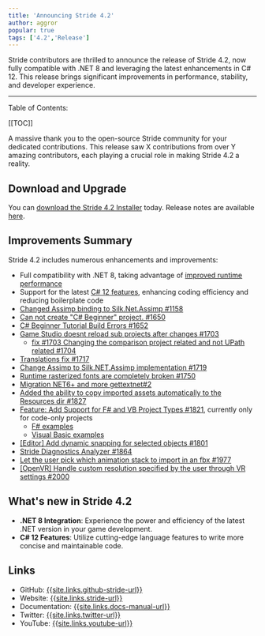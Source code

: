 ```yaml
---
title: 'Announcing Stride 4.2'
author: aggror
popular: true
tags: ['4.2','Release']
---
```


Stride contributors are thrilled to announce the release of Stride 4.2, now fully compatible with .NET 8 and leveraging the latest enhancements in C# 12. This release brings significant improvements in performance, stability, and developer experience.

---

Table of Contents:

[[TOC]]

A massive thank you to the open-source Stride community for your dedicated contributions. This release saw X contributions from over Y amazing contributors, each playing a crucial role in making Stride 4.2 a reality.

## Download and Upgrade

You can [download the Stride 4.2 Installer](https://www.stride3d.net/download/) today. Release notes are available [here](https://doc.stride3d.net/latest/en/ReleaseNotes/ReleaseNotes.html).

## Improvements Summary

Stride 4.2 includes numerous enhancements and improvements:

- Full compatibility with .NET 8, taking advantage of [improved runtime performance](https://devblogs.microsoft.com/dotnet/performance-improvements-in-net-8/)
- Support for the latest [C# 12 features](https://devblogs.microsoft.com/dotnet/announcing-csharp-12/), enhancing coding efficiency and reducing boilerplate code
- [Changed Assimp binding to Silk.Net.Assimp #1158](https://github.com/stride3d/stride/pull/1158)
- [Can not create "C# Beginner" project. #1650](https://github.com/stride3d/stride/issues/1650)
- [C# Beginner Tutorial Build Errors #1652](https://github.com/stride3d/stride/issues/1652)
- [Game Studio doesnt reload sub projects after changes #1703](https://github.com/stride3d/stride/issues/1703)
  - [fix #1703 Changing the comparison project related and not UPath related #1704](https://github.com/stride3d/stride/pull/1704)
- [Translations fix #1717](https://github.com/stride3d/stride/pull/1717)
- [Change Assimp to Silk.NET.Assimp implementation #1719](https://github.com/stride3d/stride/pull/1719)
- [Runtime rasterized fonts are completely broken #1750](https://github.com/stride3d/stride/issues/1750)
- [Migration NET6+ and more gettextnet#2](https://github.com/stride3d/gettextnet/pull/2)
- [Added the ability to copy imported assets automatically to the Resources dir #1827](https://github.com/stride3d/stride/pull/1827)
- [Feature: Add Support for F# and VB Project Types #1821](https://github.com/stride3d/stride/pull/1821), currently only for code-only projects
  - [F# examples](https://stride3d.github.io/stride-community-toolkit/manual/code-only/examples/basic-examples-fs.html)
  - [Visual Basic examples](https://stride3d.github.io/stride-community-toolkit/manual/code-only/examples/basic-examples-vb.html)
- [[Editor] Add dynamic snapping for selected objects #1801](https://github.com/stride3d/stride/pull/1801)
- [Stride Diagnostics Analyzer #1864](https://github.com/stride3d/stride/pull/1864)
- [Let the user pick which animation stack to import in an fbx #1977](https://github.com/stride3d/stride/pull/1977)
- [[OpenVR] Handle custom resolution specified by the user through VR settings #2000](https://github.com/stride3d/stride/pull/2000)

<!--- [Direct3D with Silk.NET #1123](https://github.com/stride3d/stride/pull/1123)-->
<!--- [Silk.NET D3D Discussion #1176](https://github.com/stride3d/stride/issues/1176)-->

<!-- Probably not needed -->

## What's new in Stride 4.2

- **.NET 8 Integration**: Experience the power and efficiency of the latest .NET version in your game development.
- **C# 12 Features**: Utilize cutting-edge language features to write more concise and maintainable code.

<!-- ToDo: Add F#, Visual Basic examples, but maybe in a separate post -->

## Links 

- GitHub: [{{site.links.github-stride-url}}]({{site.links.github-stride-url}})
- Website: [{{site.links.stride-url}}]({{site.links.stride-url}})
- Documentation: [{{site.links.docs-manual-url}}]({{site.links.docs-manual-url}})
- Twitter: [{{site.links.twitter-url}}]({{site.links.twitter-url}})
- YouTube: [{{site.links.youtube-url}}]({{site.links.youtube-url}})